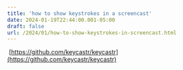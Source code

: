 ```yaml
---
title: 'how to show keystrokes in a screencast'
date: 2024-01-19T22:44:00.001-05:00
draft: false
url: /2024/01/how-to-show-keystrokes-in-screencast.html
---
```


 [https://github.com/keycastr/keycastr](https://github.com/keycastr/keycastr)